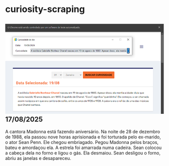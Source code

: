 # curiosity-scraping
![Budget](./execucao.png)
17/08/2025
-
A cantora Madonna está fazendo aniversário. Na noite de 28 de dezembro de 1988, ela passou nove horas aprisionada e foi torturada pelo ex-marido, o ator Sean Penn. Ele chegou embriagado. Pegou Madonna pelos braços, bateu e amordaçou ela. A estrela foi amarrada numa cadeira. Sean colocou a cabeça dela no forno e ligou o gás. Ela desmaiou. Sean desligou o forno, abriu as janelas e desapareceu.

